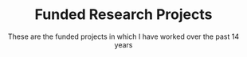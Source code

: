 ---
title: "Funded Research Projects"
subtitle: "These are the funded projects in which I have worked over the past 14 years"
layout: "fprojects"

projects:
  - title: "Numerical Simulation of Current-Free Double Layers in a Helicon Plasma Device"
    investigator:
      principal: "Dr. Nagendra Singh (Deceased)"
      co_principal: "Dr. Sathyanarayan Rao"
    funding:
      agency: "NASA (University of Alabama in Huntsville)"
      amount: ">$100,000 (2010-2012)"
    description: |
      Investigated CFDLs in helicon plasma devices via 2D PIC simulations.
      - Developed a **2D Particle-in-Cell (PIC)** simulation framework.
      - Explored **electron and ion dynamics** in plasma expansion.
      - Findings contributed to **space propulsion technology**.
    publications:
      - title: "Numerical Simulation of Current-Free Double Layers Created in a Helicon Plasma Device"
        journal: "Physics of Plasmas, 2012"
        link: "https://doi.org/10.1063/1.4754598"
  
  - title: "eRoot – Quantifying Electrical Signatures of Plant Root Systems"
    investigator:
      principal: "Dr. Mathieu Javaux, Frederic Neugen, Sarah Gare"
      co_principal: "Solomon Ehosioke and Sathyanarayan Rao"
    funding:
      agency: "FNRS (Belgium)"
      amount: "~$400,000 (2015-2019)"
    description: |
      Developed non-invasive methods for root phenotyping using geophysical techniques.
      - Established **root conductivity models** for precision agriculture.
      - Validated using **field & computational experiments**.
    publications:
      - title: "Sensing the Electrical Properties of Roots: A Review"
        journal: "Vadose Zone Journal, 2020"
        link: "https://doi.org/10.1002/vzj2.20082"
      - title: "Imaging Plant Responses to Water Deficit Using Electrical Resistivity Tomography"
        journal: "Plant & Soil, 2021"
        link: "https://doi.org/10.1007/s11104-020-04653-7"
  
  - title: "PhenoRob Digital Agricultural Avatar (DAA)"
    investigator:
      principal: "Dr. Andrea Schnpef, Dr. Sabine Seidel & Dr. Guillaume Lobet"
      co_principal: "Dr. Seyed Ahmadi and Dr. Sathyanarayan Rao"
    funding:
      agency: "German Research Foundation (DFG)"
      amount: "2023-2024"
    description: |
      Developing a **digital twin for agriculture** integrating multi-scale models.
      - Combines **biogeochemical, physical, and economic models**.
      - Supports **climate resilience & sustainable agriculture**.
    publications:
      - title: "Phenorob Digital Agricultural Avatar"
        journal: ""
        link: "https://www.phenorobdaa.de"
---